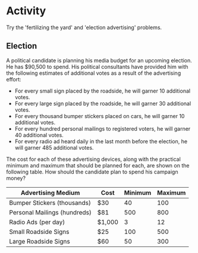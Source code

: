 # Activity
Try the 'fertilizing the yard' and 'election advertising' problems.

## Election
A political candidate is planning his media budget for an upcoming election.  He has $90,500 to spend.  His political consultants have provided him with the following estimates of additional votes as a result of the advertising effort:

* For every small sign placed by the roadside, he will garner 10 additional votes.
* For every large sign placed by the roadside, he will garner 30 additional votes.
* For every thousand bumper stickers placed on cars, he will garner 10 additional votes.
* For every hundred personal mailings to registered voters, he will garner 40 additional votes.
* For every radio ad heard daily in the last month before the election, he will garner 485 additional votes.

The cost for each of these advertising devices, along with the practical minimum and maximum that should be planned for each, are shown on the following table.  How should the candidate plan to spend his campaign money?

Advertising Medium| Cost| Minimum| Maximum
---| ---| ---| ---
Bumper Stickers (thousands)| $30 | 40 |100
Personal Mailings (hundreds)| $81|500|800
Radio Ads (per day)|$1,000| 3| 12
Small Roadside Signs| $25| 100| 500
Large Roadside Signs| $60| 50| 300



